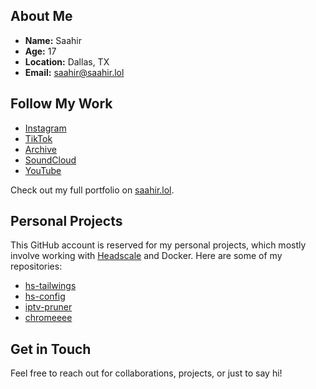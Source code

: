 
## About Me

- **Name:** Saahir
- **Age:** 17
- **Location:** Dallas, TX
- **Email:** [saahir@saahir.lol](mailto:saahir@saahir.lol)

## Follow My Work

- [Instagram](https://instagram.com/saahir.lol)
- [TikTok](https://tiktok.com/@saahir.lol)
- [Archive](https://instagram.com/sayhereee)
- [SoundCloud](https://soundcloud.com/sayhereee)
- [YouTube](https://youtube.com/c/saahirlol)

Check out my full portfolio on [saahir.lol](https://saahir.lol).

## Personal Projects

This GitHub account is reserved for my personal projects, which mostly involve working with [Headscale](https://github.com/juanfont/headscale) and Docker. Here are some of my repositories:

- [hs-tailwings](https://github.com/saahirlol/hs-tailwings)
- [hs-config](https://github.com/saahirlol/hs-config)
- [iptv-pruner](https://github.com/saahirlol/iptv-pruner)
- [chromeeee](https://github.com/saahirlol/chromeeee)


## Get in Touch

Feel free to reach out for collaborations, projects, or just to say hi!

